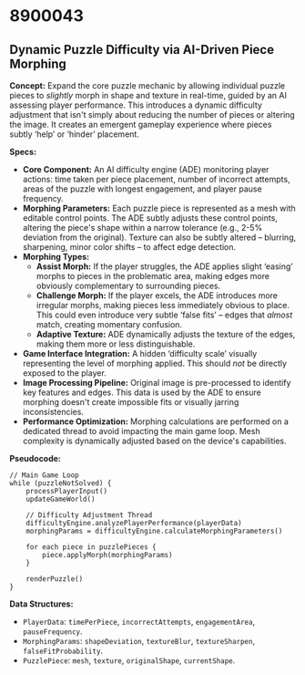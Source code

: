 # 8900043

## Dynamic Puzzle Difficulty via AI-Driven Piece Morphing

**Concept:** Expand the core puzzle mechanic by allowing individual puzzle pieces to *slightly* morph in shape and texture in real-time, guided by an AI assessing player performance. This introduces a dynamic difficulty adjustment that isn't simply about reducing the number of pieces or altering the image. It creates an emergent gameplay experience where pieces subtly ‘help’ or ‘hinder’ placement.

**Specs:**

*   **Core Component:** An AI difficulty engine (ADE) monitoring player actions: time taken per piece placement, number of incorrect attempts, areas of the puzzle with longest engagement, and player pause frequency.
*   **Morphing Parameters:** Each puzzle piece is represented as a mesh with editable control points. The ADE subtly adjusts these control points, altering the piece's shape within a narrow tolerance (e.g., 2-5% deviation from the original).  Texture can also be subtly altered – blurring, sharpening, minor color shifts – to affect edge detection.
*   **Morphing Types:**
    *   **Assist Morph:**  If the player struggles, the ADE applies slight ‘easing’ morphs to pieces in the problematic area, making edges more obviously complementary to surrounding pieces.
    *   **Challenge Morph:** If the player excels, the ADE introduces more irregular morphs, making pieces less immediately obvious to place. This could even introduce very subtle ‘false fits’ – edges that *almost* match, creating momentary confusion.
    *   **Adaptive Texture:** ADE dynamically adjusts the texture of the edges, making them more or less distinguishable.
*   **Game Interface Integration:**  A hidden ‘difficulty scale’ visually representing the level of morphing applied.  This should *not* be directly exposed to the player.
*   **Image Processing Pipeline:**  Original image is pre-processed to identify key features and edges. This data is used by the ADE to ensure morphing doesn't create impossible fits or visually jarring inconsistencies.
*   **Performance Optimization:** Morphing calculations are performed on a dedicated thread to avoid impacting the main game loop. Mesh complexity is dynamically adjusted based on the device's capabilities.

**Pseudocode:**

```
// Main Game Loop
while (puzzleNotSolved) {
    processPlayerInput()
    updateGameWorld()

    // Difficulty Adjustment Thread
    difficultyEngine.analyzePlayerPerformance(playerData)
    morphingParams = difficultyEngine.calculateMorphingParameters()

    for each piece in puzzlePieces {
        piece.applyMorph(morphingParams)
    }

    renderPuzzle()
}
```

**Data Structures:**

*   `PlayerData`:  `timePerPiece`, `incorrectAttempts`, `engagementArea`, `pauseFrequency`.
*   `MorphingParams`: `shapeDeviation`, `textureBlur`, `textureSharpen`, `falseFitProbability`.
*   `PuzzlePiece`:  `mesh`, `texture`, `originalShape`, `currentShape`.